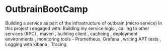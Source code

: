 # OutbrainBootCamp
Building a service as part of the infrastructure of outbrain (micro service)
In this project i engaged with:
Building my service logic , 
calling to other services (RPC) ,
maven ,
building client ,
cacheing ,
deployment environments ,
monitoring tools - Prometheus, Grafana ,
writing APT tests ,
Logging with kibana ,
Tracing
